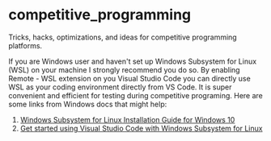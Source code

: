 # competitive_programming
Tricks, hacks, optimizations, and ideas for competitive programming platforms.

If you are Windows user and haven't set up Windows Subsystem for Linux (WSL) on your machine I strongly recommend you do so. 
By enabling Remote - WSL extension on you Visual Studio Code you can directly use WSL as your coding environment directly from VS Code.
It is super convenient and efficient for testing during competitive programing.
Here are some links from Windows docs that might help:
1. [Windows Subsystem for Linux Installation Guide for Windows 10](https://docs.microsoft.com/en-us/windows/wsl/install-win10)
2. [Get started using Visual Studio Code with Windows Subsystem for Linux](https://docs.microsoft.com/en-us/windows/wsl/tutorials/wsl-vscode)

